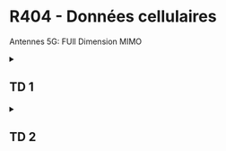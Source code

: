 # R404 - Données cellulaires

Antennes 5G: FUll Dimension MIMO

<details><summary>

## TD 1

</summary>

1. Niveau de réception GSM-DCS
   1. Quelle est la fréquence du signal ?

      $F_L = 1710.2 + 0.2 (622 - 512)$ \
      $F_L = 1732.2 \textit{MHz}$ MS -> BTS \
      $F_U = F_L + 95 = 1827.2 \textit{MHz}$ BTS - > MS

   2. Quelle est la puissance reçue en W ?

      $P_{\omega} = 31.6 pW$ \
      $P_R = 10^{\frac{-75}{10}} mW$ \
      $P_R = 3.16 10^{-8} mW$

   3. Quelle est la tension correspondante sur une charge de 100 $\omega$

      $P = U . I = \frac{U^2}{R}$

      $U = \sqrt{P . R}$ \
      $= \sqrt{31.6 * 10^{-12} * 100}$ \
      $\equiv 56.2 \mu V$

   4. La BTS est de classe M1. Quelle est sa puissance d'émission ?

      **32 dBm** ou **1.6**

      \> 27

      > [!NOTE]
      > Colone DCS

   5. Le gain de l'antenne d'émission est de 17 dBi et de 0 dBi pour le mobile.  
      Quel est l'affaiblissement du signal mesuré ?

      $P_R = P_E + G_E + G_R - (\textsf{Pertes Affaiblissement})$  

      |           |          |       |       |
      | --------- | -------- | ----- | ----- |
      | $-75$ dBm | $32$ dBm | 17 dB | 0 dBi |

   6. <br />

      $A = 40 \log d - 20 \log(20 * 1.7) + 20 + \frac{1827.2}{40} + 0.18 * \frac{1827.2}{40} + 0.18 * \frac{80}{100} - 0.34(20 - 1.7)$  
      $40 \log d = 124 - 28.972$  
      $d = 10^{\frac{95.028}{40}} = 237.5$ m

      > [!NOTE]
      > Où $20 \log(20 * 1.7) + 20 + \frac{1827.2}{40} + 0.18 * \frac{1827.2}{40} + 0.18 * \frac{80}{100} - 0.34(20 - 1.7)$ = $28.972$ dB

      ![reponse-question-6](./src/img/reponse-question-6.jpg)

   7. En utilisant le modèle anglais (cf. annexe), estimer la distance entre le mobile et la BTS ($h_e = 20$ m et $h_r = 1.7$ m).

      $d_2 = 837.5$ m  
      $P_{R_2} = 32 + 17 +0 - (40 \log d2 + 28.972)$  
      $P_{R_2} = - 96.89 dBm$

   8. ...

      Sensibilité $-102$ dBm

      -96 > -102 => OK

   9. ...

      $P_{R_3} = -102 dBm$

      ![reponse-question-9](./src/img/reponse-question-9.jpg)

</details>
<details>

<summary>

## TD 2

</summary>

1. ### Délais de propagation

   $$

      t_2 = \frac{d}{C} = 1.07 \mu s

   $$

2. ### TA en GSM/DCS

$$

{MS}_1 TA=5 \\
{MS}_2 TA=9

$$

</details>
